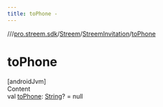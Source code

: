 ```yaml
---
title: toPhone -
---
```

//[<root>](../../../../index.md)/[pro.streem.sdk](../../index.md)/[Streem](../index.md)/[StreemInvitation](index.md)/[toPhone](to-phone.md)



# toPhone  
[androidJvm]  
Content  
val [toPhone](to-phone.md): [String](https://kotlinlang.org/api/latest/jvm/stdlib/kotlin/-string/index.html)? = null  



